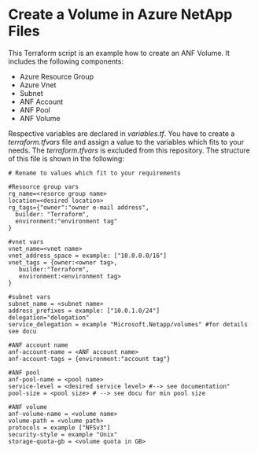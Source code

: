 # Create a Volume in Azure NetApp Files
This Terraform script is an example how to create an ANF Volume.
It includes the following components:
- Azure Resource Group
- Azure Vnet
- Subnet
- ANF Account
- ANF Pool
- ANF Volume

Respective variables are declared in *variables.tf*.
You have to create a *terraform.tfvars* file and assign a value to the variables which fits to your needs.
The *terraform.tfvars* is excluded from this repository. The structure of this file is shown in the following:

```#tfvars
# Rename to values which fit to your requirements

#Resource group vars
rg_name=<resorce group name>
location=<desired location>
rg_tags={"owner":"owner e-mail address",
  builder: "Terraform",
  environment:"environment tag"
}

#vnet vars
vnet_name=<vnet name>
vnet_address_space = example: ["10.0.0.0/16"]
vnet_tags = {owner:<owner tag>,
   builder:"Terraform",
   environment:<environment tag>
}

#subnet vars
subnet_name = <subnet name>
address_prefixes = example: ["10.0.1.0/24"]
delegation="delegation"
service_delegation = example "Microsoft.Netapp/volumes" #for details see docu

#ANF account name
anf-account-name = <ANF account name>
anf-account-tags = {environment:"account tag"}

#ANF pool
anf-pool-name = <pool name>
service-level = <desired service level> #--> see documentation"
pool-size = <pool size> # --> see docu for min pool size

#ANF volume
anf-volume-name = <volume name>
volume-path = <volume path>
protocols = example ["NFSv3"]
security-style = example "Unix"
storage-quota-gb = <volume quota in GB>
```




